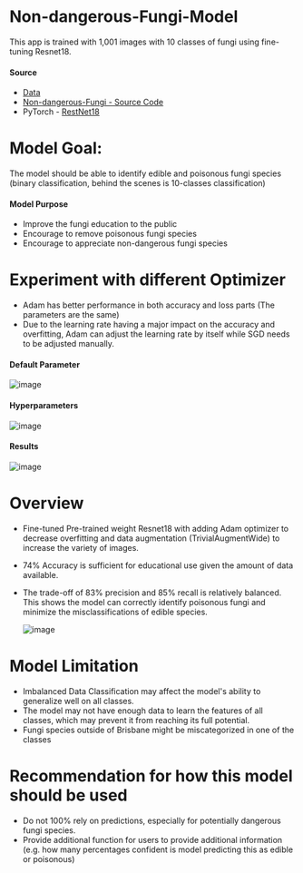 # Non-dangerous-Fungi-Model
This app is trained with 1,001 images with 10 classes of fungi using fine-tuning Resnet18. 

#### Source 
- [Data]()
- [Non-dangerous-Fungi - Source Code]()
- PyTorch - [RestNet18](https://pytorch.org/vision/main/models/generated/torchvision.models.resnet18.html#torchvision.models.ResNet18_Weights)

# Model Goal:
The model should be able to identify edible and poisonous fungi species (binary classification, behind the scenes is 10-classes classification)
#### Model Purpose
- Improve the fungi education to the public
- Encourage to remove poisonous fungi species
- Encourage to appreciate non-dangerous fungi species

# Experiment with different Optimizer
- Adam has better performance in both accuracy and loss parts (The parameters are the same)
- Due to the learning rate having a major impact on the accuracy and overfitting, Adam can adjust the learning rate by itself while SGD needs to be adjusted manually.
#### Default Parameter
  ![image](https://github.com/user-attachments/assets/03905749-ba13-4bb8-8874-e33acfa64905)

#### Hyperparameters
   ![image](https://github.com/user-attachments/assets/1bfb9a48-e390-4c5b-8043-7d8f383059bb)

#### Results
   ![image](https://github.com/user-attachments/assets/fec18c9f-aa70-4aaf-91c7-7398338b337a)

# Overview
- Fine-tuned Pre-trained weight Resnet18 with adding Adam optimizer to decrease overfitting and data augmentation (TrivialAugmentWide) to increase the variety of images.
- 74% Accuracy is sufficient for educational use given the amount of data available.
- The trade-off of 83% precision and 85% recall is relatively balanced. This shows the model can correctly identify poisonous fungi and minimize the misclassifications of edible species.

  ![image](https://github.com/user-attachments/assets/b568c643-0c81-47c1-87fb-3ca196d1a3bc)
  
# Model Limitation
- Imbalanced Data Classification may affect the model's ability to generalize well on all classes.
- The model may not have enough data to learn the features of all classes, which may prevent it from reaching its full potential.
- Fungi species outside of Brisbane might be miscategorized in one of the classes

# Recommendation for how this model should be used
- Do not 100% rely on predictions, especially for potentially dangerous fungi species.
- Provide additional function for users to provide additional information (e.g. how many percentages confident is model predicting this as edible or poisonous)



